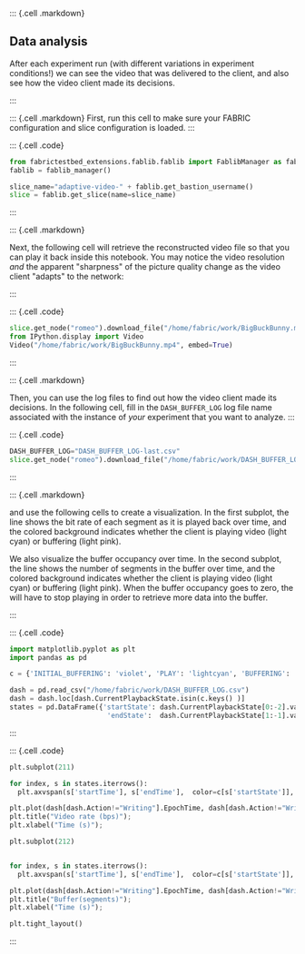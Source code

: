 ::: {.cell .markdown}


## Data analysis

After each experiment run (with different variations in experiment conditions!) we can see the video that was delivered to the client, and also see how the video client made its decisions.

:::


::: {.cell .markdown}
First, run this cell to make sure your FABRIC configuration and slice configuration is loaded.
:::


::: {.cell .code}
```python
from fabrictestbed_extensions.fablib.fablib import FablibManager as fablib_manager
fablib = fablib_manager()                     

slice_name="adaptive-video-" + fablib.get_bastion_username()
slice = fablib.get_slice(name=slice_name)
```
:::



::: {.cell .markdown}

Next, the following cell will retrieve the reconstructed video file so that you can play it back inside this notebook. You may notice the video resolution *and* the apparent "sharpness" of the picture quality change as the video client "adapts" to the network:

:::

::: {.cell .code}
```python
slice.get_node("romeo").download_file("/home/fabric/work/BigBuckBunny.mp4", "/home/ubuntu/BigBuckBunny.mp4")
from IPython.display import Video
Video("/home/fabric/work/BigBuckBunny.mp4", embed=True)
```

:::

::: {.cell .markdown}

Then, you can use the log files to find out how the video client made its decisions. In the following cell, fill in the `DASH_BUFFER_LOG` log file name associated with the instance of _your_ experiment that you want to analyze.
:::


::: {.cell .code}

```python
DASH_BUFFER_LOG="DASH_BUFFER_LOG-last.csv"
slice.get_node("romeo").download_file("/home/fabric/work/DASH_BUFFER_LOG.csv", "/home/ubuntu/ASTREAM_LOGS/" + DASH_BUFFER_LOG)
```
:::

::: {.cell .markdown}

and use the following cells to create a visualization. In the first subplot, the line shows the bit rate of each segment as it is played back over time, and the colored background indicates whether the client is playing video (light cyan) or buffering (light pink).

We also visualize the buffer occupancy over time. In the second subplot, the line shows the number of segments in the buffer over time, and the colored background indicates whether the client is playing video (light cyan) or buffering (light pink). When the buffer occupancy goes to zero, the will have to stop playing in order to retrieve more data into the buffer.

:::


::: {.cell .code}

```python
import matplotlib.pyplot as plt
import pandas as pd

c = {'INITIAL_BUFFERING': 'violet', 'PLAY': 'lightcyan', 'BUFFERING': 'lightpink'}

dash = pd.read_csv("/home/fabric/work/DASH_BUFFER_LOG.csv")
dash = dash.loc[dash.CurrentPlaybackState.isin(c.keys() )]
states = pd.DataFrame({'startState': dash.CurrentPlaybackState[0:-2].values, 'startTime': dash.EpochTime[0:-2].values,
                        'endState':  dash.CurrentPlaybackState[1:-1].values, 'endTime':   dash.EpochTime[1:-1].values})
```
:::

::: {.cell .code}

```python
plt.subplot(211)

for index, s in states.iterrows():
  plt.axvspan(s['startTime'], s['endTime'],  color=c[s['startState']], alpha=1) 

plt.plot(dash[dash.Action!="Writing"].EpochTime, dash[dash.Action!="Writing"].Bitrate, 'kx:')
plt.title("Video rate (bps)");
plt.xlabel("Time (s)");

plt.subplot(212)


for index, s in states.iterrows():
  plt.axvspan(s['startTime'], s['endTime'],  color=c[s['startState']], alpha=1) 

plt.plot(dash[dash.Action!="Writing"].EpochTime, dash[dash.Action!="Writing"].CurrentBufferSize, 'kx:')
plt.title("Buffer(segments)");
plt.xlabel("Time (s)");

plt.tight_layout()
```
:::

